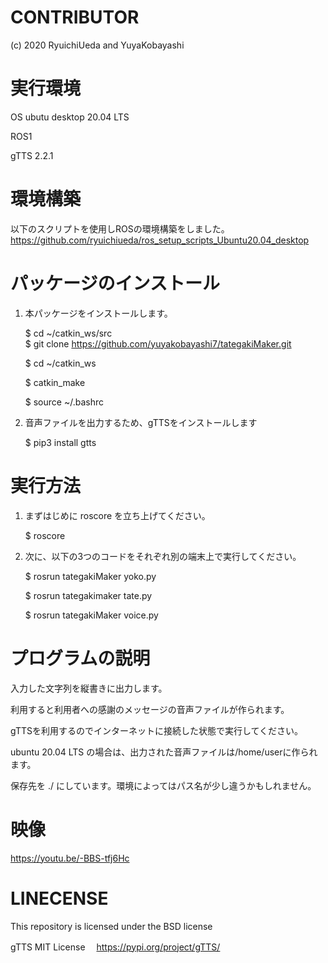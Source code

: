 # CONTRIBUTOR
(c) 2020 RyuichiUeda and YuyaKobayashi

# 実行環境
  OS ubutu desktop 20.04 LTS
  
  ROS1
  
  gTTS 2.2.1
  
# 環境構築

以下のスクリプトを使用しROSの環境構築をしました。
https://github.com/ryuichiueda/ros_setup_scripts_Ubuntu20.04_desktop

# パッケージのインストール

1. 本パッケージをインストールします。  
  
    $ cd ~/catkin_ws/src  
    $ git clone  https://github.com/yuyakobayashi7/tategakiMaker.git
    
    $ cd ~/catkin_ws
    
    $ catkin_make
    
    $ source ~/.bashrc
  
2. 音声ファイルを出力するため、gTTSをインストールします

   $ pip3 install gtts
   
# 実行方法

1. まずはじめに roscore を立ち上げてください。

    $ roscore

2. 次に、以下の3つのコードをそれぞれ別の端末上で実行してください。
    
    $ rosrun tategakiMaker yoko.py
    
    $ rosrun tategakimaker tate.py
    
    $ rosrun tategakiMaker voice.py
    
# プログラムの説明

  入力した文字列を縦書きに出力します。
  
  利用すると利用者への感謝のメッセージの音声ファイルが作られます。
  
  gTTSを利用するのでインターネットに接続した状態で実行してください。
  
  ubuntu 20.04 LTS の場合は、出力された音声ファイルは/home/userに作られます。
  
  保存先を ./ にしています。環境によってはパス名が少し違うかもしれません。
  

# 映像
 https://youtu.be/-BBS-tfj6Hc

   
# LINECENSE

This repository is licensed under the BSD license

gTTS MIT License　
https://pypi.org/project/gTTS/
